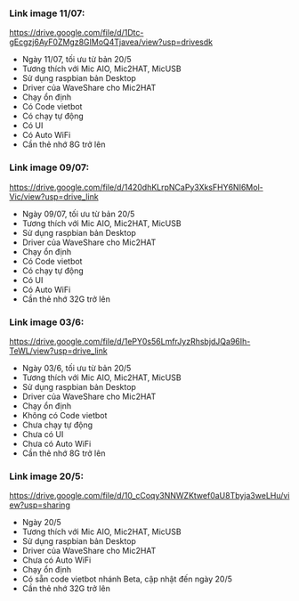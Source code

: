### Link image 11/07:
https://drive.google.com/file/d/1Dtc-gEcgzj6AyF0ZMgz8GIMoQ4Tjavea/view?usp=drivesdk
- Ngày 11/07, tối ưu từ bản 20/5
- Tương thích với Mic AIO, Mic2HAT, MicUSB
- Sử dụng raspbian bản Desktop
- Driver của WaveShare cho Mic2HAT
- Chạy ổn định
- Có Code vietbot
- Có chạy tự động
- Có UI
- Có Auto WiFi
- Cần thẻ nhớ 8G trở lên



### Link image 09/07:

https://drive.google.com/file/d/1420dhKLrpNCaPy3XksFHY6NI6Mol-Vic/view?usp=drive_link
- Ngày 09/07, tối ưu từ bản 20/5
- Tương thích với Mic AIO, Mic2HAT, MicUSB
- Sử dụng raspbian bản Desktop
- Driver của WaveShare cho Mic2HAT
- Chạy ổn định
- Có Code vietbot
- Có chạy tự động
- Có UI
- Có Auto WiFi
- Cần thẻ nhớ 32G trở lên




### Link image 03/6:

https://drive.google.com/file/d/1ePY0s56LmfrJyzRhsbjdJQa96Ih-TeWL/view?usp=drive_link
- Ngày 03/6, tối ưu từ bản 20/5
- Tương thích với Mic AIO, Mic2HAT, MicUSB
- Sử dụng raspbian bản Desktop
- Driver của WaveShare cho Mic2HAT
- Chạy ổn định
- Không có Code vietbot
- Chưa chạy tự động
- Chưa có UI
- Chưa có Auto WiFi
- Cần thẻ nhớ 8G trở lên


### Link image 20/5:

https://drive.google.com/file/d/10_cCoqy3NNWZKtwef0aU8Tbyja3weLHu/view?usp=sharing
- Ngày 20/5
- Tương thích với Mic AIO, Mic2HAT, MicUSB
- Sử dụng raspbian bản Desktop
- Driver của WaveShare cho Mic2HAT
- Chưa có Auto WiFi
- Chạy ổn định
- Có sẵn code vietbot nhánh Beta, cập nhật đến ngày 20/5
- Cần thẻ nhớ 32G trở lên



